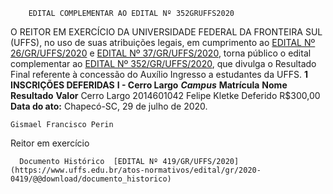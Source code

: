         EDITAL COMPLEMENTAR AO EDITAL Nº 352GRUFFS2020  

 O REITOR EM EXERCÍCIO DA UNIVERSIDADE FEDERAL DA FRONTEIRA SUL (UFFS), no uso de suas atribuições legais, em cumprimento ao [EDITAL Nº 26/GR/UFFS/2020](https://www.uffs.edu.br/atos-normativos/edital/gr/2020-0026) e [EDITAL Nº 37/GR/UFFS/2020](https://www.uffs.edu.br/atos-normativos/edital/gr/2020-0037), torna público o edital complementar ao [EDITAL Nº 352/GR/UFFS/2020](https://www.uffs.edu.br/atos-normativos/edital/gr/2020-0352), que divulga o Resultado Final referente à concessão do Auxílio Ingresso a estudantes da UFFS.  **1 INSCRIÇÕES DEFERIDAS** **I - Cerro Largo**      ***Campus***    **Matrícula**   **Nome**   **Resultado**   **Valor**     Cerro Largo   2014601042   Felipe Kletke   Deferido   R$300,00            **Data do ato:** Chapecó-SC, 29 de julho de 2020.   
 

    Gismael Francisco Perin   
 Reitor em exercício 

      Documento Histórico  [EDITAL Nº 419/GR/UFFS/2020](https://www.uffs.edu.br/atos-normativos/edital/gr/2020-0419/@@download/documento_historico)     
      